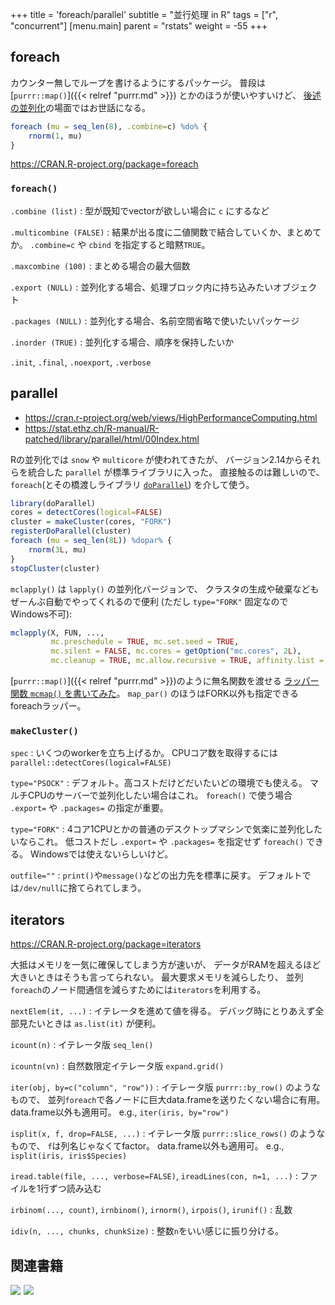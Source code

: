 +++
title = 'foreach/parallel'
subtitle = "並行処理 in R"
tags = ["r", "concurrent"]
[menu.main]
  parent = "rstats"
  weight = -55
+++

## foreach

カウンター無しでループを書けるようにするパッケージ。
普段は [`purrr::map()`]({{< relref "purrr.md" >}}) とかのほうが使いやすいけど、
[後述の並列化](#parallel)の場面ではお世話になる。

```r
foreach (mu = seq_len(8), .combine=c) %do% {
    rnorm(1, mu)
}
```

https://CRAN.R-project.org/package=foreach

### `foreach()`

`.combine (list)`
: 型が既知でvectorが欲しい場合に `c` にするなど

`.multicombine (FALSE)`
: 結果が出る度に二値関数で結合していくか、まとめてか。
  `.combine=c` や `cbind` を指定すると暗黙`TRUE`。

`.maxcombine (100)`
: まとめる場合の最大個数

`.export (NULL)`
: 並列化する場合、処理ブロック内に持ち込みたいオブジェクト

`.packages (NULL)`
: 並列化する場合、名前空間省略で使いたいパッケージ

`.inorder (TRUE)`
: 並列化する場合、順序を保持したいか

`.init`, `.final`, `.noexport`, `.verbose`


## parallel

- https://cran.r-project.org/web/views/HighPerformanceComputing.html
- https://stat.ethz.ch/R-manual/R-patched/library/parallel/html/00Index.html

Rの並列化では `snow` や `multicore` が使われてきたが、
バージョン2.14からそれらを統合した `parallel` が標準ライブラリに入った。
直接触るのは難しいので、`foreach`(とその橋渡しライブラリ
[`doParallel`](https://CRAN.R-project.org/package=doParallel))
を介して使う。

```r
library(doParallel)
cores = detectCores(logical=FALSE)
cluster = makeCluster(cores, "FORK")
registerDoParallel(cluster)
foreach (mu = seq_len(8L)) %dopar% {
    rnorm(3L, mu)
}
stopCluster(cluster)
```

`mclapply()` は `lapply()` の並列化バージョンで、
クラスタの生成や破棄などもぜーんぶ自動でやってくれるので便利
(ただし `type="FORK"` 固定なのでWindows不可):

```r
mclapply(X, FUN, ...,
         mc.preschedule = TRUE, mc.set.seed = TRUE,
         mc.silent = FALSE, mc.cores = getOption("mc.cores", 2L),
         mc.cleanup = TRUE, mc.allow.recursive = TRUE, affinity.list = NULL)
```

[`purrr::map()`]({{< relref "purrr.md" >}})のように無名関数を渡せる
[ラッパー関数 `mcmap()` を書いてみた](https://github.com/heavywatal/rwtl/blob/master/R/parallel.R)。
`map_par()` のほうはFORK以外も指定できるforeachラッパー。


### `makeCluster()`

`spec`
: いくつのworkerを立ち上げるか。
  CPUコア数を取得するには `parallel::detectCores(logical=FALSE)`

`type="PSOCK"`
: デフォルト。高コストだけどだいたいどの環境でも使える。
  マルチCPUのサーバーで並列化したい場合はこれ。
  `foreach()` で使う場合 `.export=` や `.packages=` の指定が重要。

`type="FORK"`
: 4コア1CPUとかの普通のデスクトップマシンで気楽に並列化したいならこれ。
  低コストだし `.export=` や `.packages=` を指定せず `foreach()` できる。
  Windowsでは使えないらしいけど。

`outfile=""`
: `print()`や`message()`などの出力先を標準に戻す。
  デフォルトでは`/dev/null`に捨てられてしまう。


## iterators

https://CRAN.R-project.org/package=iterators

大抵はメモリを一気に確保してしまう方が速いが、
データがRAMを超えるほど大きいときはそうも言ってられない。
最大要求メモリを減らしたり、
並列`foreach`のノード間通信を減らすためには`iterators`を利用する。

`nextElem(it, ...)`
: イテレータを進めて値を得る。
  デバッグ時にとりあえず全部見たいときは `as.list(it)` が便利。

`icount(n)`
: イテレータ版 `seq_len()`

`icountn(vn)`
: 自然数限定イテレータ版 `expand.grid()`

`iter(obj, by=c("column", "row"))`
: イテレータ版 `purrr::by_row()` のようなもので、
  並列`foreach`で各ノードに巨大data.frameを送りたくない場合に有用。
  data.frame以外も適用可。
  e.g., `iter(iris, by="row")`

`isplit(x, f, drop=FALSE, ...)`
: イテレータ版 `purrr::slice_rows()` のようなもので、
  `f`は列名じゃなくてfactor。
  data.frame以外も適用可。
  e.g., `isplit(iris, iris$Species)`

`iread.table(file, ..., verbose=FALSE)`, `ireadLines(con, n=1, ...)`
: ファイルを1行ずつ読み込む

`irbinom(..., count)`, `irnbinom()`, `irnorm()`, `irpois()`, `irunif()`
: 乱数

`idiv(n, ..., chunks, chunkSize)`
: 整数`n`をいい感じに振り分ける。


## 関連書籍

<a href="https://www.amazon.co.jp/Parallel-R-Q-Ethan-McCallum-ebook/dp/B005Z29QT4/ref=as_li_ss_il?ie=UTF8&qid=1477817549&sr=8-1&keywords=r+parallel&linkCode=li3&tag=heavywatal-22&linkId=6250767635d9095cf1e3a6bace362a83" target="_blank"><img border="0" src="//ws-fe.amazon-adsystem.com/widgets/q?_encoding=UTF8&ASIN=B005Z29QT4&Format=_SL250_&ID=AsinImage&MarketPlace=JP&ServiceVersion=20070822&WS=1&tag=heavywatal-22" ></a><img src="https://ir-jp.amazon-adsystem.com/e/ir?t=heavywatal-22&l=li3&o=9&a=B005Z29QT4" width="1" height="1" border="0" alt="" style="border:none !important; margin:0px !important;" />
<a href="https://www.amazon.co.jp/R%E3%81%AB%E3%82%88%E3%82%8B%E3%83%8F%E3%82%A4%E3%83%91%E3%83%95%E3%82%A9%E3%83%BC%E3%83%9E%E3%83%B3%E3%82%B9%E3%82%B3%E3%83%B3%E3%83%94%E3%83%A5%E3%83%BC%E3%83%86%E3%82%A3%E3%83%B3%E3%82%B0-%E7%A6%8F%E5%B3%B6-%E7%9C%9F%E5%A4%AA%E6%9C%97/dp/4883379353/ref=as_li_ss_il?ie=UTF8&qid=1477817567&sr=8-1&keywords=r+%E4%B8%A6%E5%88%97&linkCode=li3&tag=heavywatal-22&linkId=7f12f8273082a42443269e875a2c282b" target="_blank"><img border="0" src="//ws-fe.amazon-adsystem.com/widgets/q?_encoding=UTF8&ASIN=4883379353&Format=_SL250_&ID=AsinImage&MarketPlace=JP&ServiceVersion=20070822&WS=1&tag=heavywatal-22" ></a><img src="https://ir-jp.amazon-adsystem.com/e/ir?t=heavywatal-22&l=li3&o=9&a=4883379353" width="1" height="1" border="0" alt="" style="border:none !important; margin:0px !important;" />
